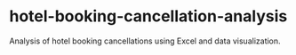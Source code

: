 # hotel-booking-cancellation-analysis
Analysis of hotel booking cancellations using Excel and data visualization.
